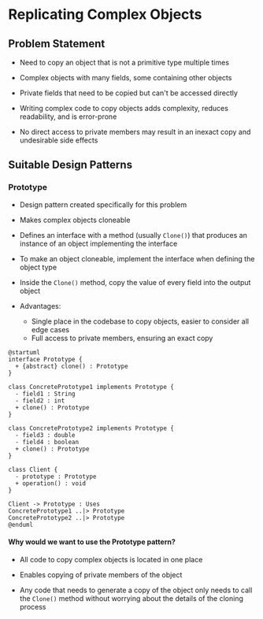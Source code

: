 # Replicating Complex Objects

## Problem Statement

* Need to copy an object that is not a primitive type multiple times

* Complex objects with many fields, some containing other objects
* Private fields that need to be copied but can't be accessed directly
* Writing complex code to copy objects adds complexity, reduces readability, and is error-prone
* No direct access to private members may result in an inexact copy and undesirable side effects

## Suitable Design Patterns

### Prototype

* Design pattern created specifically for this problem

* Makes complex objects cloneable
* Defines an interface with a method (usually `Clone()`) that produces an instance of an object implementing the interface
* To make an object cloneable, implement the interface when defining the object type
* Inside the `Clone()` method, copy the value of every field into the output object
* Advantages:
  * Single place in the codebase to copy objects, easier to consider all edge cases
  * Full access to private members, ensuring an exact copy


```plantuml
@startuml
interface Prototype {
  + {abstract} clone() : Prototype
}

class ConcretePrototype1 implements Prototype {
  - field1 : String
  - field2 : int
  + clone() : Prototype
}

class ConcretePrototype2 implements Prototype {
  - field3 : double
  - field4 : boolean
  + clone() : Prototype
}

class Client {
  - prototype : Prototype
  + operation() : void
}

Client -> Prototype : Uses
ConcretePrototype1 ..|> Prototype
ConcretePrototype2 ..|> Prototype
@enduml
```

#### Why would we want to use the Prototype pattern?

* All code to copy complex objects is located in one place

* Enables copying of private members of the object
* Any code that needs to generate a copy of the object only needs to call the `Clone()` method without worrying about the details of the cloning process
